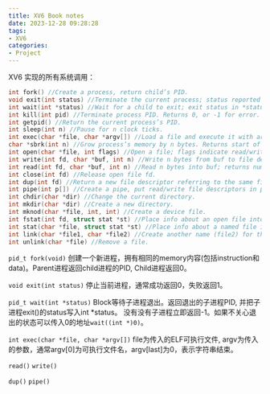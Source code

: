 ```yaml
---
title: XV6 Book notes
date: 2023-12-28 09:28:28
tags:
- XV6
categories:
- Project
---
```


XV6 实现的所有系统调用：

```c
int fork() //Create a process, return child’s PID.
void exit(int status) //Terminate the current process; status reported to wait(). No return.
int wait(int *status) //Wait for a child to exit; exit status in *status; returns child PID.
int kill(int pid) //Terminate process PID. Returns 0, or -1 for error.
int getpid() //Return the current process’s PID.
int sleep(int n) //Pause for n clock ticks.
int exec(char *file, char *argv[]) //Load a file and execute it with arguments; only returns if error.
char *sbrk(int n) //Grow process’s memory by n bytes. Returns start of new memory.
int open(char *file, int flags) //Open a file; flags indicate read/write; returns an fd (file descriptor).
int write(int fd, char *buf, int n) //Write n bytes from buf to file descriptor fd; returns n.
int read(int fd, char *buf, int n) //Read n bytes into buf; returns number read; or 0 if end of file.
int close(int fd) //Release open file fd.
int dup(int fd) //Return a new file descriptor referring to the same file as fd.
int pipe(int p[]) //Create a pipe, put read/write file descriptors in p[0] and p[1].
int chdir(char *dir) //Change the current directory.
int mkdir(char *dir) //Create a new directory.
int mknod(char *file, int, int) //Create a device file.
int fstat(int fd, struct stat *st) //Place info about an open file into *st.
int stat(char *file, struct stat *st) //Place info about a named file into *st.
int link(char *file1, char *file2) //Create another name (file2) for the file file1.
int unlink(char *file) //Remove a file.
```

`pid_t fork(void)`
创建一个新进程，拥有相同的memory内容(包括instruction和data)。Parent进程返回child进程的PID, Child进程返回0。

`void exit(int status)`
停止当前进程，通常成功返回0，失败返回1。

`pid_t wait(int *status)`
Block等待子进程退出。返回退出的子进程PID, 并把子进程exit()的status写入int *status。
没有没有子进程立即返回-1。如果不关心退出的状态可以传入0的地址`wait((int *)0)`。

`int exec(char *file, char *argv[])`
file为传入的ELF可执行文件, argv为传入的参数，通常argv[0]为可执行文件名，argv[last]为0，表示字符串结束。

`read()`
`write()`

`dup()`
`pipe()`
